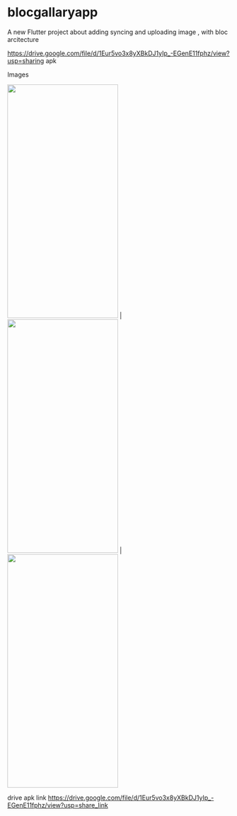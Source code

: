 # blocgallaryapp

A new Flutter project about adding syncing and uploading image , with bloc arcitecture

https://drive.google.com/file/d/1Eur5vo3x8yXBkDJ1yIp_-EGenE11fphz/view?usp=sharing 
apk 

Images 

<img src="https://user-images.githubusercontent.com/90405133/221413793-ab32c802-db72-4a0f-a09a-7e8f6eb53dd0.png" width="250" height="527" style="padding: 10px,40px,10px,10px" > | <img src="https://user-images.githubusercontent.com/90405133/221413806-d5489ff5-2087-4d4b-bf3f-87ec6fd57669.png" width="250" height="527" style="padding: 10px,40px,10px,10px"> | <img src="https://user-images.githubusercontent.com/90405133/221413880-e09f33fe-8a3c-46c1-98dc-c05982707779.png" width="250" height="527" style="padding: 10px,40px,10px,10px">

drive apk link
https://drive.google.com/file/d/1Eur5vo3x8yXBkDJ1yIp_-EGenE11fphz/view?usp=share_link

